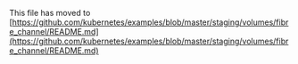 This file has moved to [https://github.com/kubernetes/examples/blob/master/staging/volumes/fibre_channel/README.md](https://github.com/kubernetes/examples/blob/master/staging/volumes/fibre_channel/README.md)
